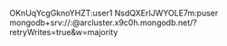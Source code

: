 OKnUqYcgGknoYHZT:user1
NsdQXErIJWYOLE7m:puser
mongodb+srv://<username>:<password>@arcluster.x9c0h.mongodb.net/<dbname>?retryWrites=true&w=majority